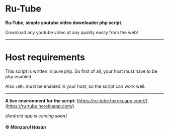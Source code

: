 # Ru-Tube
**Ru-Tube, simple youtube video downloader php script.**

Download any youtube video at any quality easily from the web!

---

# Host requirements
This script is written in pure php. So first of all, your host must have to be php enabled.

Also <code>cURL</code> must be enabled in your host, so the script can work well.
 
---

**A live environment for the script:**
[https://ru-tube.herokuapp.com//](https://ru-tube.herokuapp.com/)

*[Android app is coming ~~soon~~]*

#### © *Monzurul Hasan*
